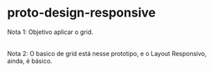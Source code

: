 # proto-design-responsive

Nota 1: Objetivo aplicar o grid.
######
Nota 2: O basico de grid está nesse prototipo, e o Layout Responsivo, ainda, é básico.
